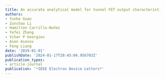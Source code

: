 ```yaml
---
title: An accurate analytical model for tunnel FET output characteristics
authors:
- Yunhe Guan
- Zunchao Li
- Hamilton Carrillo-Nuñez
- Yefei Zhang
- Vihar P Georgiev
- Asen Asenov
- Feng Liang
date: '2019-01-01'
publishDate: '2024-01-17T20:45:04.956703Z'
publication_types:
- article-journal
publication: '*IEEE Electron Device Letters*'
---
```

